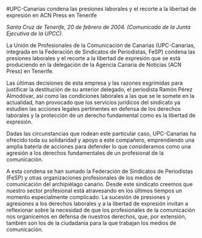 #UPC-Canarias condena las presiones laborales y el recorte a la libertad de expresión en ACN Press en Tenerife

*Santa Cruz de Tenerife, 20 de febrero de 2004. (Comunicado de la Junta Ejecutiva de la UPCC).*

La Unión de Profesionales de la Comunicación de Canarias (UPC-Canarias, integrada en la Federación de Sindicatos de Periodistas, FeSP) condena las presiones laborales y el recorte a la libertad de expresión que se está produciendo en la delegación de la Agencia Canaria de Noticias (ACN Press) en Tenerife.

Las últimas decisiones de esta empresa y las razones esgrimidas para justificar la destitución de su anterior delegado, el periodista Ramón Pérez Almodóvar, así como las condiciones laborales a las que se le somete en la actualidad, han provocado que los servicios jurídicos del sindicato ya estudien las acciones legales pertinentes en defensa de los derechos laborales y la protección de un derecho fundamental como es la libertad de expresión.

Dadas las circunstancias que rodean este particular caso, UPC-Canarias ha ofrecido toda su solidaridad y apoyo a este compañero, emprendiendo una amplia batería de acciones para defender lo que consideramos como una agresión a los derechos fundamentales de un profesional de la comunicación.

A esta condena se han sumado la Federación de Sindicatos de Periodistas (FeSP) y otras organizaciones profesionales de los medios de comunicación del archipiélago canario. Desde este sindicato creemos que nuestro sector profesional está atravesando en los últimos tiempos un momento especialmente complicado. La sucesión de presiones y agresiones a los derechos laborales y a la libertad de expresión invitan a reflexionar sobre la necesidad de que los profesionales de la comunicación nos organicemos en defensa de nuestros derechos, que, por extensión, también son los de la ciudadanía para la que trabajan los medios de comunicación.
